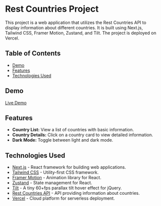 # Rest Countries Project


This project is a web application that utilizes the Rest Countries API to display information about different countries. It is built using Next.js, Tailwind CSS, Framer Motion, Zustand, and Tilt. The project is deployed on Vercel.

## Table of Contents

- [Demo](#demo)
- [Features](#features)
- [Technologies Used](#technologies-used)


## Demo

[Live Demo](https://rest-countries-malek-bt.vercel.app/)

## Features

- **Country List:** View a list of countries with basic information.
- **Country Details:** Click on a country card to view detailed information.
- **Dark Mode:** Toggle between light and dark mode.

## Technologies Used

- [Next.js](https://nextjs.org/) - React framework for building web applications.
- [Tailwind CSS](https://tailwindcss.com/) - Utility-first CSS framework.
- [Framer Motion](https://www.framer.com/motion/) - Animation library for React.
- [Zustand](https://zustand.surge.sh/) - State management for React.
- [Tilt](https://gijsroge.github.io/tilt.js/) - A tiny 60+fps parallax tilt hover effect for jQuery.
- [Rest Countries API](https://restcountries.com/) - API providing information about countries.
- [Vercel](https://vercel.com/) - Cloud platform for serverless deployment.


